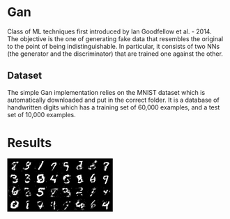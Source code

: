 # Gan

Class of ML techniques first introduced by Ian Goodfellow et al. - 2014.  
The objective is the one of generating fake data that resembles the original to the point of being indistinguishable.
In particular, it consists of two NNs (the generator and the discriminator) that are trained one against the other.

## Dataset
The simple Gan implementation relies on the MNIST dataset which is automatically downloaded and put in the correct folder. It is a database of handwritten digits which has a training set of 60,000 examples, and a test set of 10,000 examples.

# Results
![](saved_images/generated.png)